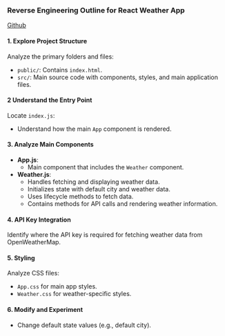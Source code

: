 ### Reverse Engineering Outline for React Weather App
[Github](https://github.com/ayushkul/react-weather-app)

#### 1. Explore Project Structure
Analyze the primary folders and files:
- `public/`: Contains `index.html`.
- `src/`: Main source code with components, styles, and main application files.

#### 2 Understand the Entry Point
Locate `index.js`:
- Understand how the main `App` component is rendered.

#### 3. Analyze Main Components
- **App.js**:
  - Main component that includes the `Weather` component.
- **Weather.js**:
  - Handles fetching and displaying weather data.
  - Initializes state with default city and weather data.
  - Uses lifecycle methods to fetch data.
  - Contains methods for API calls and rendering weather information.

#### 4. API Key Integration
Identify where the API key is required for fetching weather data from OpenWeatherMap.

#### 5. Styling
Analyze CSS files:
- `App.css` for main app styles.
- `Weather.css` for weather-specific styles.

#### 6. Modify and Experiment
- Change default state values (e.g., default city).

